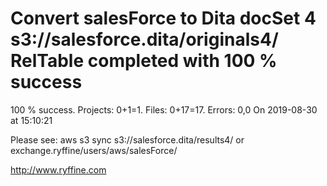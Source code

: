 # Convert salesForce to Dita docSet 4 s3://salesforce.dita/originals4/ RelTable completed with 100 % success

100 % success. Projects: 0+1=1.  Files: 0+17=17. Errors: 0,0  On 2019-08-30 at 15:10:21



Please see: aws s3 sync s3://salesforce.dita/results4/ or exchange.ryffine/users/aws/salesForce/

http://www.ryffine.com
